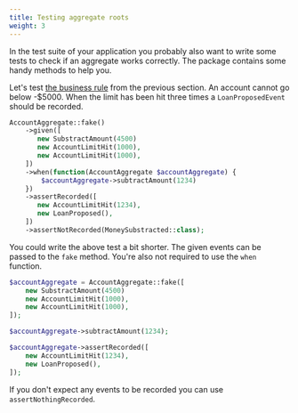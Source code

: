 ```yaml
---
title: Testing aggregate roots
weight: 3
---
```


In the test suite of your application you probably also want to write some tests to check if an aggregate works correctly. The package contains some handy methods to help you.

Let's test [the business rule](https://docs.spatie.be/laravel-event-projector/v2/using-aggregates/writing-your-first-aggregate/#implementing-our-first-business-rule) from the previous section. An account cannot go below -$5000. When the limit has been hit three times a `LoanProposedEvent` should be recorded.

```php
AccountAggregate::fake()
    ->given([
       new SubstractAmount(4500)
       new AccountLimitHit(1000),
       new AccountLimitHit(1000),
    ])
    ->when(function(AccountAggregate $accountAggregate) {
        $accountAggregate->subtractAmount(1234)
    })
    ->assertRecorded([
       new AccountLimitHit(1234),
       new LoanProposed(), 
    ])
    ->assertNotRecorded(MoneySubstracted::class);
```

You could write the above test a bit shorter. The given events can be passed to the `fake` method. You're also not required to use the `when` function.

```php
$accountAggregate = AccountAggregate::fake([
    new SubstractAmount(4500)
    new AccountLimitHit(1000),
    new AccountLimitHit(1000),
]);

$accountAggregate->subtractAmount(1234);

$accountAggregate->assertRecorded([
    new AccountLimitHit(1234),
    new LoanProposed(), 
]);
```

If you don't expect any events to be recorded you can use `assertNothingRecorded`.


